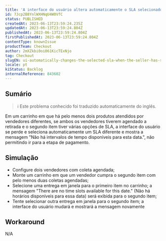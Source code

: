 ```yaml
---
title: 'A interface do usuário altera automaticamente o SLA selecionado quando o vendedor agendou a retirada e o item não está na primeira posição'
id: 7Jcp2B8YnlWXHNqU4W0VfC
status: PUBLISHED
createdAt: 2023-06-13T23:59:24.235Z
updatedAt: 2023-06-13T23:59:24.804Z
publishedAt: 2023-06-13T23:59:24.804Z
firstPublishedAt: 2023-06-13T23:59:24.804Z
contentType: knownIssue
productTeam: Checkout
author: 2mXZkbi0oi061KicTExNjo
tag: Checkout
slugEN: ui-automatically-changes-the-selected-sla-when-the-seller-has-scheduled-pickup-and-item-is-not-in-the-first-position
locale: pt
kiStatus: Backlog
internalReference: 843602
---
```


## Sumário

>ℹ️ Este problema conhecido foi traduzido automaticamente do inglês.


Em um carrinho em que há pelo menos dois produtos atendidos por vendedores diferentes, se ambos os vendedores tiverem agendado a retirada e o segundo item tiver várias opções de SLA, a interface do usuário se perde e seleciona automaticamente um SLA diferente e mostra a mensagem "Não há intervalos de tempo disponíveis para esta data.", não permitindo ir para a etapa de pagamento.

## Simulação



- Configure dois vendedores com coleta agendada;
- Monte um carrinho em que um vendedor cumpra o segundo item com pelo menos duas coletas agendadas;
- Selecione uma entrega em janela para o primeiro item no carrinho; a mensagem "There are no time slots available for this date." (Não há horários disponíveis para essa data) será exibida para o segundo item;
- Tente selecionar outra entrega em janela para o segundo item; a interface do usuário mudará e mostrará a mensagem novamente

## Workaround


N/A




